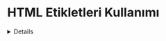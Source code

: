<h1> HTML Etikletleri Kullanımı</h1>
<details>
<h2><summary>240925</summary></h2>
  
<p><li> Bu bölümde başlık ve biçimlendirme etiketleri kullanılmıştır</li></p>
<p><li> HTML ile başlık oluşturma</li></p>
<p><li> Sıralı sırasız liste oluşturma </li></p>

<h2><summary>241002</summary></h2>
<p><li>List1: İç İçe Liste Öğrenme</li></p>
<p><li>List2: İç İçe Liste Yapma</li></p>
<p><li>Table: Tablo Satırı ve Hücre Öğrenme</li></p>
<p><li>Table2: Tablo İçinde Colspan Rowspan ve Caption Öğrenme</li></p>
<p><li>Table3: Tablo 2 ile Aynı</li></p>

<h2><summary>241009</summary></h2>
<p><li>JPEG1: Tablo İçinde Resim Ekleme (Meyveli)</li></p>
<p><li>JPEG2: Tablo İçinde Resim Ekleme (İstanbul Resimli)</li></p>
<p><li>JPEG3: Tablo İçinde Resim Ekleme (Öğrenci Kimlik Kartı)</li></p>




</details>




